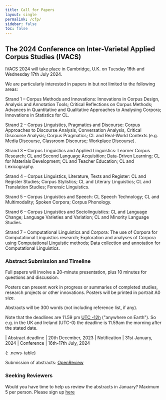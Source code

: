 ```yaml
---
title: Call for Papers
layout: single
permalink: /cfp/
sidebar: false
toc: false
---
```


## The 2024 Conference on Inter-Varietal Applied Corpus Studies (IVACS)

IVACS 2024 will take place in Cambridge, U.K. on Tuesday 16th and Wednesday 17th July 2024.

We are particularly interested in papers in but not limited to the following areas:

Strand 1 – Corpus Methods and Innovations: Innovations in Corpus Design, Analysis and Annotation Tools; Critical Reflections on Corpus Methods; Advances in Quantitative and Qualitative Approaches to Analysing Corpora; Innovations in Statistics for CL.

Strand 2 – Corpus Linguistics, Pragmatics and Discourse: Corpus Approaches to Discourse Analysis, Conversation Analysis, Critical Discourse Analysis; Corpus Pragmatics; CL and Real-World Contexts (e.g. Media Discourse, Classroom Discourse; Workplace Discourse). 

Strand 3 – Corpus Linguistics and Applied Linguistics: Learner Corpus Research; CL and Second Language Acquisition; Data-Driven Learning; CL for Materials Development; CL and Teacher Education; CL and Lexicography.

Strand 4 – Corpus Linguistics, Literature, Texts and Register: CL and Register Studies; Corpus Stylistics; CL and Literary Linguistics; CL and Translation Studies; Forensic Linguistics.

Strand 5 – Corpus Linguistics and Speech: CL Speech Technology; CL and Multimodality; Spoken Corpora; Corpus Phonology.

Strand 6 – Corpus Linguistics and Sociolinguistics: CL and Language Change; Language Varieties and Variation; CL and Minority Language Studies.

Strand 7 – Computational Linguistics and Corpora: The use of Corpora for Computational Linguistics research; Exploration and analyses of Corpora using Computational Linguistic methods; Data collection and annotation for Computational Linguistics.


### Abstract Submission and Timeline

Full papers will involve a 20-minute presentation, plus 10 minutes for questions and discussion.

Posters can present work in progress or summaries of completed studies, research projects or other innovations.
Posters will be printed in portrait A0 size. 

Abstracts will be 300 words (not including reference list, if any).

Note that the deadlines are 11.59 pm <a target="_blank" href="https://www.timeanddate.com/time/zone/timezone/utc-12">UTC -12h</a> ("anywhere on Earth"). So e.g. in the UK and Ireland (UTC-0) the deadline is 11.59am the morning after the stated date.

<style>
.news-table { font-size: .9em; table-layout: fixed;}
.news-table tr td:nth-child(1) { font-weight: bold; width: 10em; }
</style>
| Abstract deadline | 20th December, 2023
| Notification | 31st January, 2024
| Conference | 16th-17th July, 2024

{: .news-table}

Submission of abstracts: [OpenReview](https://openreview.net/group?id=IVACS/2024/Conference)


### Seeking Reviewers

Would you have time to help us review the abstracts in January? Maximum 5 per person.
Please sign up [here](https://forms.gle/BkopQZ12esXMAnv36)
